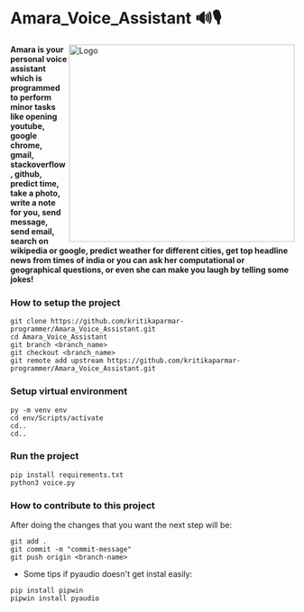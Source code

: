 # Amara_Voice_Assistant 🔊🎙
<img src="https://miro.medium.com/max/2972/1*MPo_dvfZZ8_sLgmqxK1SgQ.png" align="right" alt="Logo" width="400" height="350">

**Amara is your personal voice assistant which is programmed to perform minor tasks like opening youtube, google chrome, gmail, stackoverflow , github, predict time, take a photo, write a note for you, send message, send email, search on wikipedia or google, predict weather for different cities, get top headline news from times of india or you can ask her computational or geographical questions, or even she can make you laugh by telling some jokes!**

### How to setup the project
```
git clone https://github.com/kritikaparmar-programmer/Amara_Voice_Assistant.git
cd Amara_Voice_Assistant
git branch <branch_name>
git checkout <branch_name>
git remote add upstream https://github.com/kritikaparmar-programmer/Amara_Voice_Assistant.git
```

### Setup virtual environment
```
py -m venv env
cd env/Scripts/activate
cd..
cd..
```
### Run the project
```
pip install requirements.txt
python3 voice.py
```

### How to contribute to this project
After doing the changes that you want the next step will be:
```
git add .
git commit -m "commit-message"
git push origin <branch-name>
```

- Some tips if pyaudio doesn't get instal easily:
```
pip install pipwin
pipwin install pyaudio
```

